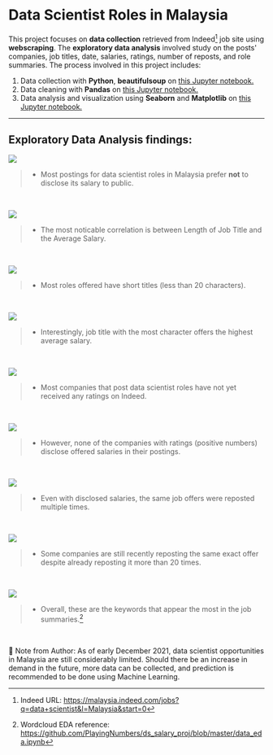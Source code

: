 # Data Scientist Roles in Malaysia

This project focuses on **data collection** retrieved from Indeed[^1] job site using **webscraping**.
The **exploratory data analysis** involved study on the posts' companies, job titles, date, salaries, ratings, number of reposts, and role summaries.
The process involved in this project includes: 

1. Data collection with **Python**, **beautifulsoup** on [this Jupyter notebook.](https://github.com/FatehaRozy/data-scientist-jobs-malaysia/blob/main/data-collection/indeed_scraper.ipynb)
2. Data cleaning with **Pandas** on [this Jupyter notebook.](https://github.com/FatehaRozy/data-scientist-jobs-malaysia/blob/main/data-cleaning/data_cleaning.ipynb)
3. Data analysis and visualization using **Seaborn** and **Matplotlib** on [this Jupyter notebook.](https://github.com/FatehaRozy/data-scientist-jobs-malaysia/blob/main/exploratory-data-analysis/ds_jobs_eda.ipynb)

---

## Exploratory Data Analysis findings:

![](/exploratory-data-analysis/images/avg_salary_freq.jpg)
> - Most postings for data scientist roles in Malaysia prefer **not** to disclose its salary to public.
<br />

![](/exploratory-data-analysis/images/correlations.jpg)
> - The most noticable correlation is between Length of Job Title and the Average Salary.
<br />

![](/exploratory-data-analysis/images/title_len_freq.jpg)
> - Most roles offered have short titles (less than 20 characters).
<br />

![](/exploratory-data-analysis/images/title_sal_pivot.png)
> - Interestingly, job title with the most character offers the highest average salary.
<br />

![](/exploratory-data-analysis/images/rating_freq.jpg)
> - Most companies that post data scientist roles have not yet received any ratings on Indeed.
<br />

![](/exploratory-data-analysis/images/rating_sal_pivot.png)
> - However, none of the companies with ratings (positive numbers) disclose offered salaries in their postings.
<br />

![](/exploratory-data-analysis/images/sal_vs_repost.jpg)
> - Even with disclosed salaries, the same job offers were reposted multiple times.
<br />

![](/exploratory-data-analysis/images/recent_post_pivot.png)
> - Some companies are still recently reposting the same exact offer despite already reposting it more than 20 times.
<br />

![](/exploratory-data-analysis/images/wordcloud.jpg)
> - Overall, these are the keywords that appear the most in the job summaries.[^2]
<br />


📌 Note from Author: As of early December 2021, data scientist opportunities in Malaysia are still considerably limited. Should there be an increase in demand in the future, more data can be collected, and prediction is recommended to be done using Machine Learning. 

[^1]: Indeed URL: https://malaysia.indeed.com/jobs?q=data+scientist&l=Malaysia&start=0
[^2]: Wordcloud EDA reference: https://github.com/PlayingNumbers/ds_salary_proj/blob/master/data_eda.ipynb

